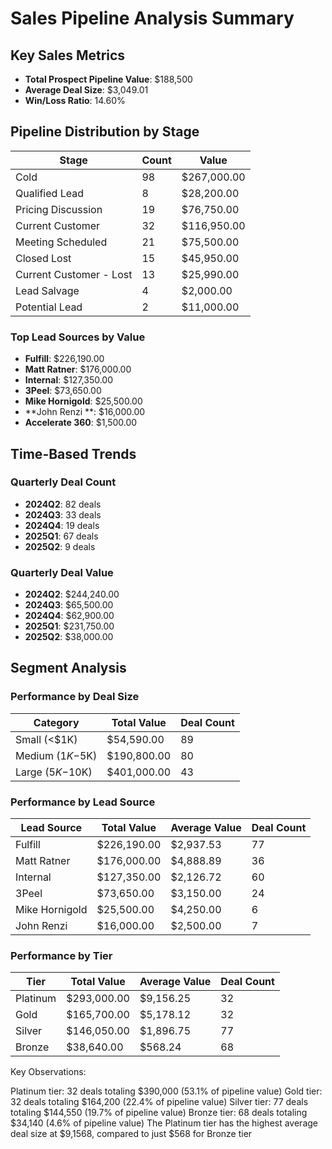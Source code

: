 # Sales Pipeline Analysis Summary

## Key Sales Metrics

- **Total Prospect Pipeline Value**: $188,500
- **Average Deal Size**: $3,049.01
- **Win/Loss Ratio**: 14.60%

## Pipeline Distribution by Stage

| Stage | Count | Value |
|-------|-------|-------|
| Cold | 98 | $267,000.00 |
| Qualified Lead | 8 | $28,200.00 |
| Pricing Discussion | 19 | $76,750.00 |
| Current Customer | 32 | $116,950.00 |
| Meeting Scheduled | 21 | $75,500.00 |
| Closed Lost | 15 | $45,950.00 |
| Current Customer - Lost | 13 | $25,990.00 |
| Lead Salvage | 4 | $2,000.00 |
| Potential Lead | 2 | $11,000.00 |

### Top Lead Sources by Value

- **Fulfill**: $226,190.00
- **Matt Ratner**: $176,000.00
- **Internal**: $127,350.00
- **3Peel**: $73,650.00
- **Mike Hornigold**: $25,500.00
- **John Renzi **: $16,000.00
- **Accelerate 360**: $1,500.00

## Time-Based Trends

### Quarterly Deal Count

- **2024Q2**: 82 deals
- **2024Q3**: 33 deals
- **2024Q4**: 19 deals
- **2025Q1**: 67 deals
- **2025Q2**: 9 deals

### Quarterly Deal Value

- **2024Q2**: $244,240.00
- **2024Q3**: $65,500.00
- **2024Q4**: $62,900.00
- **2025Q1**: $231,750.00
- **2025Q2**: $38,000.00

## Segment Analysis

### Performance by Deal Size

| Category | Total Value | Deal Count | 
|----------|-------------|------------|
| Small (<$1K) | $54,590.00 | 89 |
| Medium ($1K-$5K) | $190,800.00 | 80 |
| Large ($5K-$10K) | $401,000.00 | 43 | 

### Performance by Lead Source

| Lead Source | Total Value | Average Value | Deal Count |
|-------------|-------------|---------------|------------|
| Fulfill | $226,190.00 | $2,937.53 | 77 |
| Matt Ratner | $176,000.00 | $4,888.89 | 36 |
| Internal | $127,350.00 | $2,126.72 | 60 |
| 3Peel | $73,650.00 | $3,150.00 | 24 |
| Mike Hornigold | $25,500.00 | $4,250.00 | 6 |
| John Renzi  | $16,000.00 | $2,500.00 | 7 |

### Performance by Tier

| Tier | Total Value | Average Value | Deal Count |
|------|-------------|---------------|------------|
| Platinum | $293,000.00 | $9,156.25 | 32 |
| Gold | $165,700.00 | $5,178.12 | 32 |
| Silver | $146,050.00 | $1,896.75 | 77 |
| Bronze | $38,640.00 | $568.24 | 68 |

Key Observations:

Platinum tier: 32 deals totaling $390,000 (53.1% of pipeline value)
Gold tier: 32 deals totaling $164,200 (22.4% of pipeline value)
Silver tier: 77 deals totaling $144,550 (19.7% of pipeline value)
Bronze tier: 68 deals totaling $34,140 (4.6% of pipeline value)
The Platinum tier has the highest average deal size at $9,1568, compared to just $568 for Bronze tier
